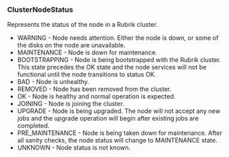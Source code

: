### ClusterNodeStatus
Represents the status of the node in a Rubrik cluster.

- WARNING - Node needs attention. Either the node is down, or some of the disks on the node are unavailable.
- MAINTENANCE - Node is down for maintenance.
- BOOTSTRAPPING - Node is being bootstrapped with the Rubrik cluster. This state precedes the OK state and the node services will not be functional until the node transitions to status OK.
- BAD - Node is unhealthy.
- REMOVED - Node has been removed from the cluster.
- OK - Node is healthy and normal operation is expected.
- JOINING - Node is joining the cluster.
- UPGRADE - Node is being upgraded. The node will not accept any new jobs and the upgrade operation will begin after existing jobs are completed.
- PRE_MAINTENANCE - Node is being taken down for maintenance. After all sanity checks, the node status will change to MAINTENANCE state.
- UNKNOWN - Node status is not known.
